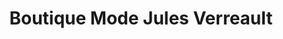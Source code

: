 ---
title: "Boutique Mode Jules Verreault"
url: /sherbrooke/boutique-mode-jules-verreault/
shop: Kleidung
---